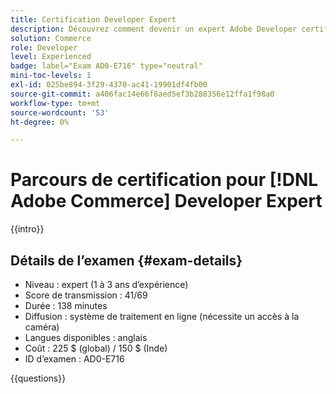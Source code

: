 ```yaml
---
title: Certification Developer Expert
description: Découvrez comment devenir un expert Adobe Developer certifié dans Adobe [!DNL Commerce].
solution: Commerce
role: Developer
level: Experienced
badge: label="Exam AD0-E716" type="neutral"
mini-toc-levels: 1
exl-id: 025be894-3f29-4370-ac41-19901df4fb00
source-git-commit: a406fac14e66f8aed5ef3b288356e12ffa1f98a0
workflow-type: tm+mt
source-wordcount: '53'
ht-degree: 0%

---
```


# Parcours de certification pour [!DNL Adobe Commerce] Developer Expert

{{intro}}

## Détails de l’examen {#exam-details}

* Niveau : expert (1 à 3 ans d’expérience)
* Score de transmission : 41/69
* Durée : 138 minutes
* Diffusion : système de traitement en ligne (nécessite un accès à la caméra)
* Langues disponibles : anglais
* Coût : 225 $ (global) / 150 $ (Inde)
* ID d’examen : AD0-E716

{{questions}}
